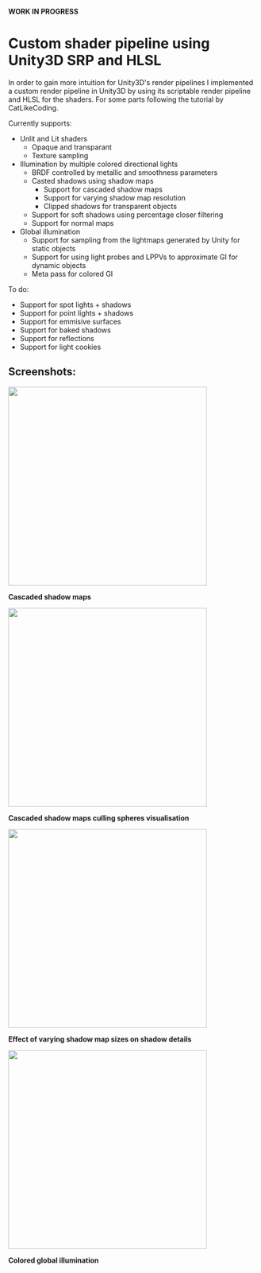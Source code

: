 **WORK IN PROGRESS**
# Custom shader pipeline using Unity3D SRP and HLSL

In order to gain more intuition for Unity3D's render pipelines I implemented a custom render
pipeline in Unity3D by using its scriptable render pipeline and HLSL for the shaders. For some parts following the
tutorial by CatLikeCoding.

Currently supports:
- Unlit and Lit shaders
  - Opaque and transparant
  - Texture sampling
- Illumination by multiple colored directional lights
  - BRDF controlled by metallic and smoothness parameters
  - Casted shadows using shadow maps
    - Support for cascaded shadow maps
    - Support for varying shadow map resolution
    - Clipped shadows for transparent objects
  - Support for soft shadows using percentage closer filtering
  - Support for normal maps
- Global illumination
  - Support for sampling from the lightmaps generated by Unity for static objects
  - Support for using light probes and LPPVs to approximate GI for dynamic objects
  - Meta pass for colored GI
 
 To do:
 - Support for spot lights + shadows
 - Support for point lights + shadows
 - Support for emmisive surfaces
 - Support for baked shadows
 - Support for reflections
 - Support for light cookies
 
 ## Screenshots:  
 
<img src="https://raw.github.com/tkoreman/WIP-ShaderDemo/master/images/sampleRender.PNG" width="400">  

**Cascaded shadow maps**   

<img src="https://raw.github.com/tkoreman/WIP-ShaderDemo/master/images/CascShadowMaps.PNG" width="400">  

**Cascaded shadow maps culling spheres visualisation**  

<img src="https://raw.github.com/tkoreman/WIP-ShaderDemo/master/images/CascCullingSpheres.PNG" width="400"> 

**Effect of varying shadow map sizes on shadow details**  

<img src="https://raw.github.com/tkoreman/WIP-ShaderDemo/master/images/shadowLevels.png" width="400">  

**Colored global illumination**
  
